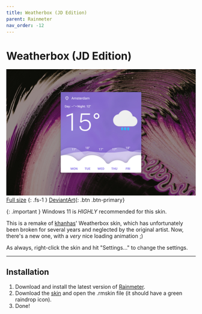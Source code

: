 ```yaml
---
title: Weatherbox (JD Edition)
parent: Rainmeter
nav_order: -12
---
```


# Weatherbox (JD Edition)

![](header_1500px.jpg)
[Full size](header.jpg)
{: .fs-1 }
[DeviantArt](https://www.deviantart.com/adriaanjelle/art/Weatherbox-JD-Edition-Updated-2024-06-17-1056459934){: .btn .btn-primary}

{: .important }
Windows 11 is _HIGHLY_ recommended for this skin.

This is a remake of [khanhas](https://forum.rainmeter.net/viewtopic.php?t=24597)' Weatherbox skin, which has unfortunately been broken for several years and neglected by the original artist. Now, there's a new one, with a _very_ nice loading animation ;)

As always, right-click the skin and hit "Settings..." to change the settings.

----

## Installation

1. Download and install the latest version of [Rainmeter](https://www.rainmeter.net/).  
2. Download the [skin](https://github.com/adriaanjelle/Weatherbox-JD-Edition/releases/latest) and open the .rmskin file (it should have a green raindrop icon).  
3. Done!
